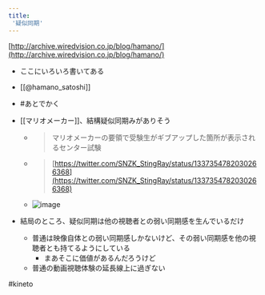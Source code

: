 ```yaml
---
title:
 '疑似同期'
---
```


[http://archive.wiredvision.co.jp/blog/hamano/](http://archive.wiredvision.co.jp/blog/hamano/)
- ここにいろいろ書いてある
- [[@hamano_satoshi]]
- #あとでかく

- [[マリオメーカー]]、結構疑似同期みがありそう
    - > マリオメーカーの要領で受験生がギブアップした箇所が表示されるセンター試験
    - >  [https://twitter.com/SNZK_StingRay/status/1337354782030266368](https://twitter.com/SNZK_StingRay/status/1337354782030266368)
    - ![image](https://gyazo.com/ca43862ee3f1b386ccc9bc063fcdb026/thumb/1000)

- 結局のところ、疑似同期は他の視聴者との弱い同期感を生んでいるだけ
    - 普通は映像自体との弱い同期感しかないけど、その弱い同期感を他の視聴者とも持てるようにしている
        - まあそこに価値があるんだろうけど
    - 普通の動画視聴体験の延長線上に過ぎない

#kineto
